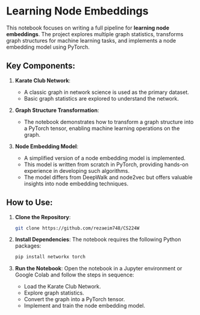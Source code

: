 
# Learning Node Embeddings

This notebook focuses on writing a full pipeline for **learning node embeddings**. The project explores multiple graph statistics, transforms graph structures for machine learning tasks, and implements a node embedding model using PyTorch.

## Key Components:
1. **Karate Club Network**:
   - A classic graph in network science is used as the primary dataset.
   - Basic graph statistics are explored to understand the network.

2. **Graph Structure Transformation**:
   - The notebook demonstrates how to transform a graph structure into a PyTorch tensor, enabling machine learning operations on the graph.

3. **Node Embedding Model**:
   - A simplified version of a node embedding model is implemented.
   - This model is written from scratch in PyTorch, providing hands-on experience in developing such algorithms.
   - The model differs from DeepWalk and node2vec but offers valuable insights into node embedding techniques.

## How to Use:
1. **Clone the Repository**:
   ```bash
   git clone https://github.com/rezaeim748/CS224W
   ```

2. **Install Dependencies**:
   The notebook requires the following Python packages:
   ```bash
   pip install networkx torch
   ```

3. **Run the Notebook**:
   Open the notebook in a Jupyter environment or Google Colab and follow the steps in sequence:
   - Load the Karate Club Network.
   - Explore graph statistics.
   - Convert the graph into a PyTorch tensor.
   - Implement and train the node embedding model.
